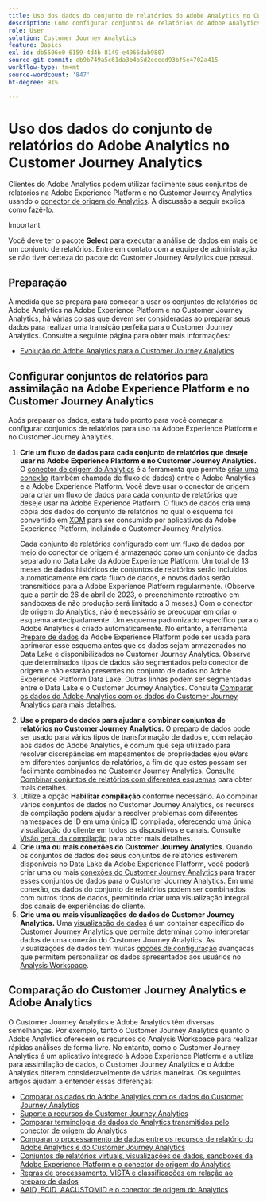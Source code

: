```yaml
---
title: Uso dos dados do conjunto de relatórios do Adobe Analytics no Customer Journey Analytics
description: Como configurar conjuntos de relatórios do Adobe Analytics para assimilação na Adobe Experience Platform e no Customer Journey Analytics
role: User
solution: Customer Journey Analytics
feature: Basics
exl-id: db5506e0-6159-4d4b-8149-e4966dab9807
source-git-commit: eb9b749a5c61da3b4b5d2eeeed93bf5e4702a415
workflow-type: tm+mt
source-wordcount: '847'
ht-degree: 91%

---
```


# Uso dos dados do conjunto de relatórios do Adobe Analytics no Customer Journey Analytics

Clientes do Adobe Analytics podem utilizar facilmente seus conjuntos de relatórios na Adobe Experience Platform e no Customer Journey Analytics usando o [conector de origem do Analytics](https://experienceleague.adobe.com/docs/experience-platform/sources/connectors/adobe-applications/analytics.html?lang=pt-BR). A discussão a seguir explica como fazê-lo.

>[!IMPORTANT]
>
>Você deve ter o pacote **Select** para executar a análise de dados em mais de um conjunto de relatórios. Entre em contato com a equipe de administração se não tiver certeza do pacote do Customer Journey Analytics que possui.

## Preparação

À medida que se prepara para começar a usar os conjuntos de relatórios do Adobe Analytics na Adobe Experience Platform e no Customer Journey Analytics, há várias coisas que devem ser consideradas ao preparar seus dados para realizar uma transição perfeita para o Customer Journey Analytics. Consulte a seguinte página para obter mais informações:

* [Evolução do Adobe Analytics para o Customer Journey Analytics](/help/getting-started/aa-to-cja.md)

## Configurar conjuntos de relatórios para assimilação na Adobe Experience Platform e no Customer Journey Analytics

Após preparar os dados, estará tudo pronto para você começar a configurar conjuntos de relatórios para uso na Adobe Experience Platform e no Customer Journey Analytics.

1. **Crie um fluxo de dados para cada conjunto de relatórios que deseje usar na Adobe Experience Platform e no Customer Journey Analytics.** O [conector de origem do Analytics](https://experienceleague.adobe.com/docs/experience-platform/sources/connectors/adobe-applications/analytics.html?lang=pt-BR) é a ferramenta que permite [criar uma conexão](/help/connections/create-connection.md) (também chamada de fluxo de dados) entre o Adobe Analytics e a Adobe Experience Platform. Você deve usar o conector de origem para criar um fluxo de dados para cada conjunto de relatórios que deseje usar na Adobe Experience Platform. O fluxo de dados cria uma cópia dos dados do conjunto de relatórios no qual o esquema foi convertido em [XDM](https://experienceleague.adobe.com/docs/platform-learn/tutorials/schemas/schemas-and-experience-data-model.html?lang=pt-BR) para ser consumido por aplicativos da Adobe Experience Platform, incluindo o Customer Journey Analytics.<p>Cada conjunto de relatórios configurado com um fluxo de dados por meio do conector de origem é armazenado como um conjunto de dados separado no Data Lake da Adobe Experience Platform. Um total de 13 meses de dados históricos de conjuntos de relatórios serão incluídos automaticamente em cada fluxo de dados, e novos dados serão transmitidos para a Adobe Experience Platform regularmente. (Observe que a partir de 26 de abril de 2023, o preenchimento retroativo em sandboxes de não produção será limitado a 3 meses.) Com o conector de origem do Analytics, não é necessário se preocupar em criar o esquema antecipadamente. Um esquema padronizado específico para o Adobe Analytics é criado automaticamente. No entanto, a ferramenta [Preparo de dados](https://experienceleague.adobe.com/docs/experience-platform/data-prep/home.html?lang=pt-BR) da Adobe Experience Platform pode ser usada para aprimorar esse esquema antes que os dados sejam armazenados no Data Lake e disponibilizados no Customer Journey Analytics. Observe que determinados tipos de dados são segmentados pelo conector de origem e não estarão presentes no conjunto de dados no Adobe Experience Platform Data Lake. Outras linhas podem ser segmentadas entre o Data Lake e o Customer Journey Analytics. Consulte [Comparar os dados do Adobe Analytics com os dados do Customer Journey Analytics](/help/troubleshooting/compare.md) para mais detalhes.
1. **Use o preparo de dados para ajudar a combinar conjuntos de relatórios no Customer Journey Analytics.** O preparo de dados pode ser usado para vários tipos de transformação de dados e, com relação aos dados do Adobe Analytics, é comum que seja utilizado para resolver discrepâncias em mapeamentos de propriedades e/ou eVars em diferentes conjuntos de relatórios, a fim de que estes possam ser facilmente combinados no Customer Journey Analytics. Consulte [Combinar conjuntos de relatórios com diferentes esquemas](/help/use-cases/aa-data/combine-report-suites.md) para obter mais detalhes.
1. Utilize a opção **Habilitar compilação** conforme necessário. Ao combinar vários conjuntos de dados no Customer Journey Analytics, os recursos de compilação podem ajudar a resolver problemas com diferentes namespaces de ID em uma única ID compilada, oferecendo uma única visualização do cliente em todos os dispositivos e canais. Consulte [Visão geral da compilação](../../stitching/overview.md) para obter mais detalhes.
1. **Crie uma ou mais conexões do Customer Journey Analytics.** Quando os conjuntos de dados dos seus conjuntos de relatórios estiverem disponíveis no Data Lake da Adobe Experience Platform, você poderá criar uma ou mais [conexões do Customer Journey Analytics](/help/connections/overview.md) para trazer esses conjuntos de dados para o Customer Journey Analytics. Em uma conexão, os dados do conjunto de relatórios podem ser combinados com outros tipos de dados, permitindo criar uma visualização integral dos canais de experiências do cliente.
1. **Crie uma ou mais visualizações de dados do Customer Journey Analytics.** Uma [visualização de dados](/help/data-views/data-views.md) é um container específico do Customer Journey Analytics que permite determinar como interpretar dados de uma conexão do Customer Journey Analytics. As visualizações de dados têm muitas [opções de configuração](/help/data-views/create-dataview.md) avançadas que permitem personalizar os dados apresentados aos usuários no [Analysis Workspace](/help/analysis-workspace/home.md).

## Comparação do Customer Journey Analytics e Adobe Analytics

O Customer Journey Analytics e Adobe Analytics têm diversas semelhanças. Por exemplo, tanto o Customer Journey Analytics quanto o Adobe Analytics oferecem os recursos do Analysis Workspace para realizar rápidas análises de forma livre. No entanto, como o Customer Journey Analytics é um aplicativo integrado à Adobe Experience Platform e a utiliza para assimilação de dados, o Customer Journey Analytics e o Adobe Analytics diferem consideravelmente de várias maneiras. Os seguintes artigos ajudam a entender essas diferenças:

* [Comparar os dados do Adobe Analytics com os dados do Customer Journey Analytics](/help/troubleshooting/compare.md)
* [Suporte a recursos do Customer Journey Analytics](/help/getting-started/aa-vs-cja/cja-aa.md)
* [Comparar terminologia de dados do Analytics transmitidos pelo conector de origem do Analytics](/help/getting-started/aa-vs-cja/terminology.md)
* [Comparar o processamento de dados entre os recursos de relatório do Adobe Analytics e do Customer Journey Analytics](/help/getting-started/aa-vs-cja/data-processing-comparisons.md)
* [Conjuntos de relatórios virtuais, visualizações de dados, sandboxes da Adobe Experience Platform e o conector de origem do Analytics](/help/getting-started/aa-vs-cja/vrs-dataview-sandbox-adc.md)
* [Regras de processamento, VISTA e classificações em relação ao preparo de dados](/help/getting-started/aa-vs-cja/pr-vista-dataprep.md)
* [AAID, ECID, AACUSTOMID e o conector de origem do Analytics](/help/getting-started/aa-vs-cja/aaid-ecid-adc.md)
